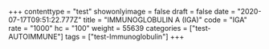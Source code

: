 +++
contenttype = "test"
showonlyimage = false
draft = false
date = "2020-07-17T09:51:22.777Z"
title = "IMMUNOGLOBULIN A (IGA)"
code = "IGA"
rate = "1000"
hc = "100"
weight = 55639
categories = ["test-AUTOIMMUNE"]
tags = ["test-Immunoglobulin"]
+++

